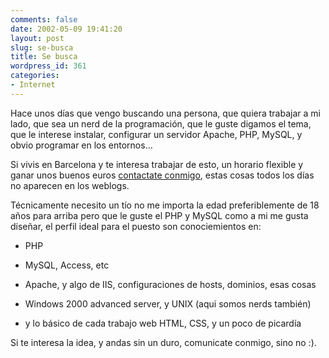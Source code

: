 ```yaml
---
comments: false
date: 2002-05-09 19:41:20
layout: post
slug: se-busca
title: Se busca
wordpress_id: 361
categories:
- Internet
---
```


Hace unos días que vengo buscando una persona, que quiera trabajar a mi lado, que sea un nerd de la programación, que le guste digamos el tema, que le interese instalar, configurar un servidor Apache, PHP, MySQL, y obvio programar en los entornos…  

  

Si vivis en Barcelona y te interesa trabajar de esto, un horario flexible y ganar unos buenos euros [contactate conmigo](mailto:minid@mac.com), estas cosas todos los días no aparecen en los weblogs.  

  

Técnicamente necesito un tío no me importa la edad preferiblemente de 18 años para arriba pero que le guste el PHP y MySQL como a mi me gusta diseñar, el perfil ideal para el puesto son conociemientos en:





  


  * PHP


  * MySQL, Access, etc


  * Apache, y algo de IIS, configuraciones de hosts, dominios, esas cosas


  * Windows 2000 advanced server, y UNIX (aqui somos nerds también)


  * y lo básico de cada trabajo web HTML, CSS, y un poco de picardía

  

Si te interesa la idea, y andas sin un duro, comunicate conmigo, sino no :).




 
